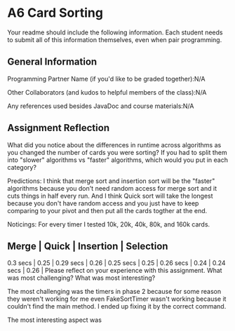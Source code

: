 # A6 Card Sorting

Your readme should include the following information. Each student needs to submit all of this information themselves, even when pair programming. 

## General Information
Programming Partner Name (if you'd like to be graded together):N/A

Other Collaborators (and kudos to helpful members of the class):N/A

Any references used besides JavaDoc and course materials:N/A

## Assignment Reflection

What did you notice about the differences in runtime across algorithms as you changed the number of cards you were sorting? If you had to split them into "slower" algorithms vs "faster" algorithms, which would you put in each category?

Predictions: I think that merge sort and insertion sort will be the "faster" algorithms because you don't need random access for merge sort and it cuts things in half every run. And I think Quick sort will take the longest because you don't have random access and you just have to keep comparing to your pivot and then put all the cards togther at the end.

Noticings: For every timer I tested 10k, 20k, 40k, 80k, and 160k cards.

Merge      | Quick | Insertion | Selection 
--------------------------------------------
0.3 secs   | 0.25  | 
0.29 secs  | 0.26  |
0.25 secs  | 0.25  |
0.26 secs  | 0.24  |
0.24 secs  | 0.26  |
Please reflect on your experience with this assignment. What was most challenging? What was most interesting?

The most challenging was the timers in phase 2 because for some reason they weren't working for me even FakeSortTimer wasn't working because it couldn't find the main method. I ended up fixing it by the correct command. 

The most interesting aspect was 